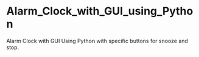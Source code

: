 # Alarm_Clock_with_GUI_using_Python
Alarm Clock with GUI Using Python with specific buttons for snooze and stop.

